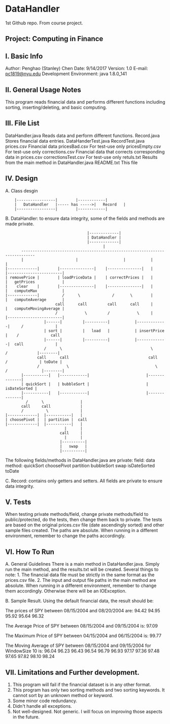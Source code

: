# DataHandler
1st Github repo. From course project.

Project: Computing in Finance
-----------------------------------------------------

I. Basic Info
-----------------------------------------------------
Author: Penghao (Stanley) Chen
Date: 9/14/2017
Version: 1.0
E-mail: pc1819@nyu.edu
Development Environment: java 1.8.0_141

II. General Usage Notes
-----------------------------------------------------
This program reads financial data and performs different functions including sorting, inserting/deleting, and basic computing.

III. File List
-----------------------------------------------------
DataHandler.java	Reads data and perform different functions.
Record.java		Stores financial data entries.
DataHanderTest.java
RecordTest.java
prices.csv		Financial data
pricesBad.csv		For test-use only
pricesEmpty.csv		For test-use only
corrections.csv		Financial data that corrects corresponding data in prices.csv
correctionsTest.csv	For test-use only
retuls.txt		Results from the main method in DataHandler.java
README.txt		This file

IV. Design
-----------------------------------------------------
A. Class desgin

		|-----------------|		   |------------|
		|   DataHandler   |----- has ----->|   Record   |
		|-----------------|		   |------------|

B. DataHandler: to ensure data integrity, some of the fields and methods are made private.

                                        |-------------|
                                        | DataHandler |
                                        |-------------|
                                               |
           ----------------------------------------------------------------------------
           |                       |                    |           |                 |
    |-------------|        |---------------|    |---------------|   |          |------------------------|
    | removePrice |        | loadPriceData |    | correctPrices |   |          |   getPrices            |
    |    clear    |        |---------------|    |---------------|   |          |   computeMax           |
    |-------------|          /      \              /       \        |          |   computeAverage       |
                          call      call         call      call     |          |   computeMovingAverage |
                          /            \         /            \     |          |------------------------|
                     |------|         |----------|           |-------------|     /              |
                     | sort |         |   load   |           | insertPrice |    /              call
                     |------|         |----------|           |-------------|  call              |
                     /      \                                       \         /             |--------|
                  call      call                                   call      /              | toDate |
                  /            \                                      \     /               |--------|
           |-----------|   |------------|                         |--------------|
           | quickSort |   | bubbleSort |                         | isDateSorted |
           |-----------|   |------------|                         |--------------|
             /      \                |
           call     call             |
           /          \              |
    |-------------|  |-----------|   |
    | choosePivot |  | partition |  call
    |-------------|  |-----------|   |
                              |      |
                            call     |
                              |      |
                            |----------|
                            |   swap   |
                            |----------|

The following fields/methods in DataHandler.java are private:
	field:		data
	method:		quickSort
			choosePivot
			partition
			bubbleSort
			swap
			isDateSorted
			toDate

C. Record: contains only getters and setters. All fields are private to ensure data integrity.

V. Tests
-----------------------------------------------------
When testing private methods/field, change private methods/field to public/protected, do the tests, then change them back to private. 
The tests are based on the original prices.csv file (date ascendingly sorted) and other sample files created.
The paths are absolute. When running in a different environment, remember to change the paths accordingly.

VI. How To Run
-----------------------------------------------------
A. General Guidelines
There is a main method in DataHandler.java. Simply run the main method, and the results.txt will be created.
Several things to note:
	1. The financial data file must be strictly in the same format as the prices.csv file.
	2. The input and output file paths in the main method are absolute. When running in a different environment, remember to change them accordingly. Otherwise there will be an IOException.

B. Sample Result. Using the default financial data, the result should be:

The prices of SPY between 08/15/2004 and 08/20/2004 are:
94.42
94.95
95.92
95.64
96.32

The Average Price of SPY between 08/15/2004 and 09/15/2004 is: 97.09

The Maximum Price of SPY between 04/15/2004 and 06/15/2004 is: 99.77

The Moving Average of SPY between 08/15/2004 and 09/15/2004 for WindowSize 10 is:
96.04
96.23
96.43
96.54
96.79
96.93
97.17
97.36
97.48
97.65
97.82
98.10
98.24

VII. Limitations and Further development.
-----------------------------------------------------
1. This program will fail if the financial dataset is in any other format.
2. This program has only two sorting methods and two sorting keywords. It cannot sort by an unknown method or keyword.
3. Some minor code redundancy.
4. Didn't handle all exceptions.
5. Not well-designed. Not generic.
I will focus on improving those aspects in the future.